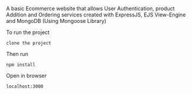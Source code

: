 A basic Ecommerce website that allows User Authentication, product Addition and Ordering services created with ExpressJS, EJS View-Engine and MongoDB (Using Mongoose Library)

To run the project 
```
clone the project
```

Then run 

```
npm install
```

Open in browser
```
localhost:3000
```
